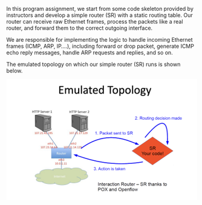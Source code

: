 In this program assignment, we start from some code skeleton provided by instructors and develop a simple router (SR) with a static routing table. Our router can receive raw Ethernet frames, process the packets like a real router, and forward them to the correct outgoing interface.



We are responsible for implementing the logic to handle incoming Ethernet frames (ICMP, ARP, IP….), including forward or drop packet, generate ICMP echo reply messages, handle ARP requests and replies, and so on.



The emulated topology on which our simple router (SR) runs is shown below.

![emulated topology](https://github.com/xiongsida/UofT-CSC458-2209-PAs/blob/main/simple-router/imgs/topology.png)
